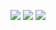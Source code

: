 ![](https://github-readme-stats.vercel.app/api?username=jonathanguven&hide=contribs,issues&theme=dracula&hide_rank=true)
![](https://github-readme-streak-stats.herokuapp.com/?user=jonathanguven&theme=dracula&hide_border=false)
![](https://github-readme-stats.vercel.app/api/top-langs/?username=jonathanguven&theme=dracula&hide_border=false&include_all_commits=true&count_private=true&layout=compact)
